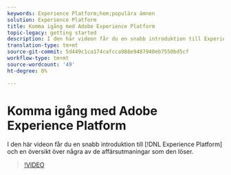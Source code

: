 ```yaml
---
keywords: Experience Platform;hem;populära ämnen
solution: Experience Platform
title: Komma igång med Adobe Experience Platform
topic-legacy: getting started
description: I den här videon får du en snabb introduktion till Experience Platform och en översikt över de affärsutmaningar som programmet klarar av.
translation-type: tm+mt
source-git-commit: 5d449c1ca174cafcca988e9487940eb7550bd5cf
workflow-type: tm+mt
source-wordcount: '49'
ht-degree: 0%

---
```



# Komma igång med Adobe Experience Platform

I den här videon får du en snabb introduktion till [!DNL Experience Platform] och en översikt över några av de affärsutmaningar som den löser.

>[!VIDEO](https://video.tv.adobe.com/v/32797?quality=12&learn=on)